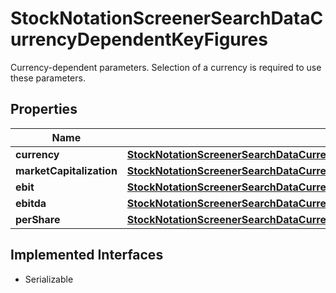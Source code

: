 

# StockNotationScreenerSearchDataCurrencyDependentKeyFigures

Currency-dependent parameters. Selection of a currency is required to use these parameters.

## Properties

Name | Type | Description | Notes
------------ | ------------- | ------------- | -------------
**currency** | [**StockNotationScreenerSearchDataCurrencyDependentKeyFiguresCurrency**](StockNotationScreenerSearchDataCurrencyDependentKeyFiguresCurrency.md) |  | 
**marketCapitalization** | [**StockNotationScreenerSearchDataCurrencyDependentKeyFiguresMarketCapitalization**](StockNotationScreenerSearchDataCurrencyDependentKeyFiguresMarketCapitalization.md) |  |  [optional]
**ebit** | [**StockNotationScreenerSearchDataCurrencyDependentKeyFiguresEbit**](StockNotationScreenerSearchDataCurrencyDependentKeyFiguresEbit.md) |  |  [optional]
**ebitda** | [**StockNotationScreenerSearchDataCurrencyDependentKeyFiguresEbitda**](StockNotationScreenerSearchDataCurrencyDependentKeyFiguresEbitda.md) |  |  [optional]
**perShare** | [**StockNotationScreenerSearchDataCurrencyDependentKeyFiguresPerShare**](StockNotationScreenerSearchDataCurrencyDependentKeyFiguresPerShare.md) |  |  [optional]


## Implemented Interfaces

* Serializable


